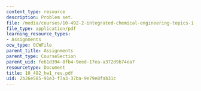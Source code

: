 ```yaml
---
content_type: resource
description: Problem set.
file: /media/courses/10-492-2-integrated-chemical-engineering-topics-i-introduction-to-biocatalysis-fall-2004/2b26e58591e3f7a337ba9e79e8fab31c_10_492_hw1_rev.pdf
file_type: application/pdf
learning_resource_types:
- Assignments
ocw_type: OCWFile
parent_title: Assignments
parent_type: CourseSection
parent_uid: fe61d394-8fb4-9eed-17ea-a372d9b74ea7
resourcetype: Document
title: 10_492_hw1_rev.pdf
uid: 2b26e585-91e3-f7a3-37ba-9e79e8fab31c
---
```

